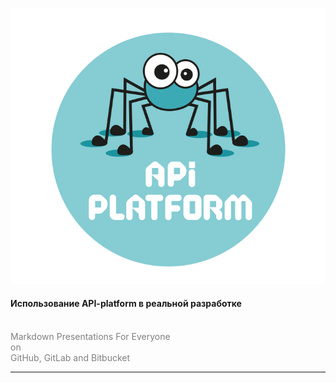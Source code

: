 ![LOGO](https://raw.githubusercontent.com/remedge/symfoniacs-pitch/1a9536f7ff5e7a16d6aea7dc27c6dff4fd64e3ab/img/api-platform-logo.svg)

#### Использование API-platform в реальной разработке
<br>
<span style="color:gray">Markdown Presentations For Everyone</span>
<br>
<span style="color:gray">on</span>
<br>
<span style="color:gray">GitHub, GitLab and Bitbucket</span>

---